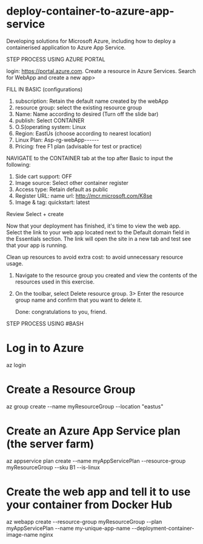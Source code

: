 # deploy-container-to-azure-app-service
Developing solutions for Microsoft Azure, including how to deploy a containerised application to Azure App Service.

STEP PROCESS USING AZURE PORTAL

login: https://portal.azure.com.
Create a resource in Azure Services.
Search for WebApp and create a new app>

 FILL IN BASIC (configurations)
 
 1. subscription: Retain the default name created by the webApp
 2. resource group: select the existing resource group
 3. Name: Name according to desired (Turn off the slide bar)
 4. publish: Select CONTAINER
 5. O.S(operating system: Linux 
 6. Region: EastUs (choose according to nearest location)
 7. Linux Plan: Asp-rg-webApp------
 8. Pricing: free F1 plan (advisable for test or practice)

 NAVIGATE to the CONTAINER tab at the top after Basic to input the following:
 
 1. Side cart support: OFF
 2. Image source: Select other container register
 3. Access type: Retain default as public
 4. Register URL: name url: http://mcr.microsoft.com/K8se
 5. Image & tag: quickstart: latest


Review
Select + create

Now that your deployment has finished, it's time to view the web app. 
Select the link to your web app located next to the Default domain field in the Essentials section. The link will open the site in a new tab and test see that your app is running.

Clean up resources to avoid extra cost: to avoid unnecessary resource usage.
1. Navigate to the resource group you created and view the contents of the resources used in this exercise.
2. On the toolbar, select Delete resource group.
3> Enter the resource group name and confirm that you want to delete it.

   Done: congratulations to you, friend.





STEP PROCESS USING #BASH
# Log in to Azure
az login

# Create a Resource Group
az group create --name myResourceGroup --location "eastus"

# Create an Azure App Service plan (the server farm)
az appservice plan create --name myAppServicePlan --resource-group myResourceGroup --sku B1 --is-linux

# Create the web app and tell it to use your container from Docker Hub
az webapp create --resource-group myResourceGroup --plan myAppServicePlan --name my-unique-app-name --deployment-container-image-name nginx

